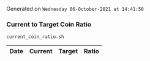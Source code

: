 Generated on `Wednesday 06-October-2021 at 14:41:50`

### Current to Target Coin Ratio
`current_coin_ratio.sh`

Date|Current|Target|Ratio
---|---|---|---
